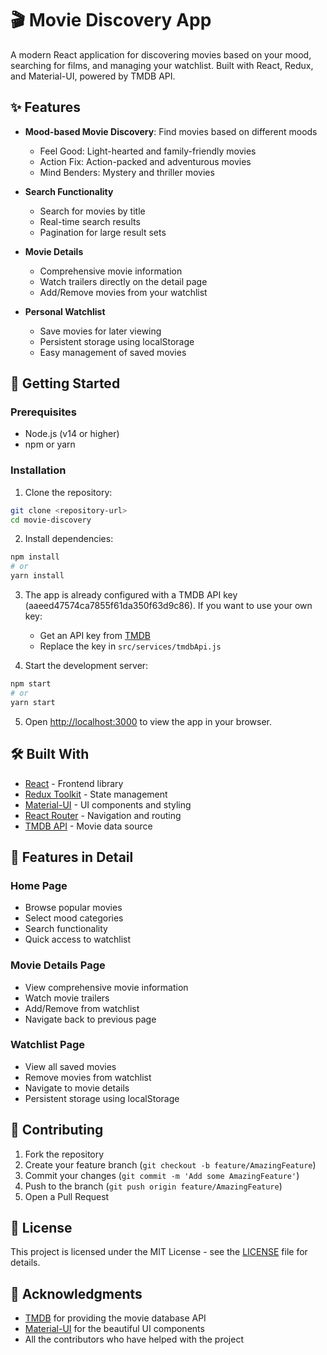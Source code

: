 # 🎬 Movie Discovery App

A modern React application for discovering movies based on your mood, searching for films, and managing your watchlist. Built with React, Redux, and Material-UI, powered by TMDB API.

## ✨ Features

- **Mood-based Movie Discovery**: Find movies based on different moods
  - Feel Good: Light-hearted and family-friendly movies
  - Action Fix: Action-packed and adventurous movies
  - Mind Benders: Mystery and thriller movies

- **Search Functionality**
  - Search for movies by title
  - Real-time search results
  - Pagination for large result sets

- **Movie Details**
  - Comprehensive movie information
  - Watch trailers directly on the detail page
  - Add/Remove movies from your watchlist

- **Personal Watchlist**
  - Save movies for later viewing
  - Persistent storage using localStorage
  - Easy management of saved movies

## 🚀 Getting Started

### Prerequisites

- Node.js (v14 or higher)
- npm or yarn

### Installation

1. Clone the repository:
```bash
git clone <repository-url>
cd movie-discovery
```

2. Install dependencies:
```bash
npm install
# or
yarn install
```

3. The app is already configured with a TMDB API key (aaeed47574ca7855f61da350f63d9c86). If you want to use your own key:
   - Get an API key from [TMDB](https://www.themoviedb.org/settings/api)
   - Replace the key in `src/services/tmdbApi.js`

4. Start the development server:
```bash
npm start
# or
yarn start
```

5. Open [http://localhost:3000](http://localhost:3000) to view the app in your browser.

## 🛠️ Built With

- [React](https://reactjs.org/) - Frontend library
- [Redux Toolkit](https://redux-toolkit.js.org/) - State management
- [Material-UI](https://mui.com/) - UI components and styling
- [React Router](https://reactrouter.com/) - Navigation and routing
- [TMDB API](https://www.themoviedb.org/documentation/api) - Movie data source

## 📱 Features in Detail

### Home Page
- Browse popular movies
- Select mood categories
- Search functionality
- Quick access to watchlist

### Movie Details Page
- View comprehensive movie information
- Watch movie trailers
- Add/Remove from watchlist
- Navigate back to previous page

### Watchlist Page
- View all saved movies
- Remove movies from watchlist
- Navigate to movie details
- Persistent storage using localStorage

## 🤝 Contributing

1. Fork the repository
2. Create your feature branch (`git checkout -b feature/AmazingFeature`)
3. Commit your changes (`git commit -m 'Add some AmazingFeature'`)
4. Push to the branch (`git push origin feature/AmazingFeature`)
5. Open a Pull Request

## 📝 License

This project is licensed under the MIT License - see the [LICENSE](LICENSE) file for details.

## 👏 Acknowledgments

- [TMDB](https://www.themoviedb.org/) for providing the movie database API
- [Material-UI](https://mui.com/) for the beautiful UI components
- All the contributors who have helped with the project